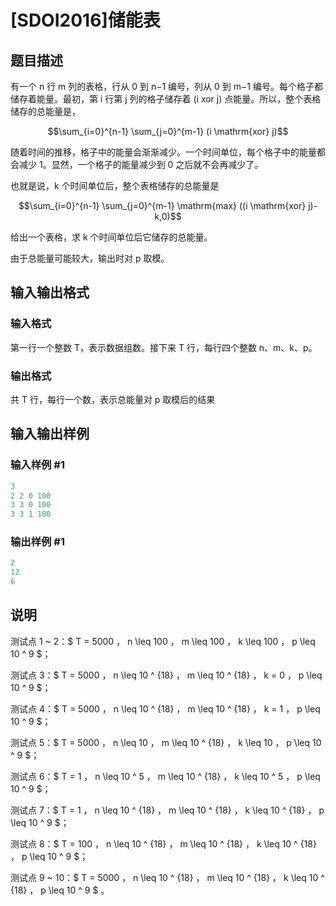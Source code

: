 # [SDOI2016]储能表

## 题目描述

有一个 n 行 m 列的表格，行从 0 到 n−1 编号，列从 0 到 m−1 编号。每个格子都储存着能量。最初，第 i 行第 j 列的格子储存着 (i xor j) 点能量。所以，整个表格储存的总能量是，

$$\sum_{i=0}^{n-1} \sum_{j=0}^{m-1} (i \mathrm{xor} j)$$

随着时间的推移，格子中的能量会渐渐减少。一个时间单位，每个格子中的能量都会减少 1。显然，一个格子的能量减少到 0 之后就不会再减少了。

也就是说，k 个时间单位后，整个表格储存的总能量是

$$\sum_{i=0}^{n-1} \sum_{j=0}^{m-1} \mathrm{max} ((i \mathrm{xor} j)-k,0)$$

给出一个表格，求 k 个时间单位后它储存的总能量。

由于总能量可能较大，输出时对 p 取模。

## 输入输出格式

### 输入格式

第一行一个整数 T，表示数据组数。接下来 T 行，每行四个整数 n、m、k、p。

### 输出格式

共 T 行，每行一个数，表示总能量对 p 取模后的结果

## 输入输出样例

### 输入样例 #1

```cpp
3
2 2 0 100
3 3 0 100
3 3 1 100
```


### 输出样例 #1

```cpp
2
12
6
```


## 说明

测试点 1 ~ 2：$ T = 5000 $，$ n \leq 100 $，$ m \leq 100 $，$ k \leq 100 $，$ p \leq 10 ^ 9 $；

测试点 3：$ T = 5000 $，$ n \leq 10 ^ {18} $，$ m \leq 10 ^ {18} $，$ k = 0 $，$ p \leq 10 ^ 9 $；

测试点 4：$ T = 5000 $，$ n \leq 10 ^ {18} $，$ m \leq 10 ^ {18} $，$ k = 1 $，$ p \leq 10 ^ 9 $；

测试点 5：$ T = 5000 $，$ n \leq 10 $，$ m \leq 10 ^ {18} $，$ k \leq 10 $，$ p \leq 10 ^ 9 $；

测试点 6：$ T = 1 $，$ n \leq 10 ^ 5 $，$ m \leq 10 ^ {18} $，$ k \leq 10 ^ 5 $，$ p \leq 10 ^ 9 $；

测试点 7：$ T = 1 $，$ n \leq 10 ^ {18} $，$ m \leq 10 ^ {18} $，$ k \leq 10 ^ {18} $，$ p \leq 10 ^ 9 $；

测试点 8：$ T = 100 $，$ n \leq 10 ^ {18} $，$ m \leq 10 ^ {18} $，$ k \leq 10 ^ {18} $，$ p \leq 10 ^ 9 $；

测试点 9 ~ 10：$ T = 5000 $，$ n \leq 10 ^ {18} $，$ m \leq 10 ^ {18} $，$ k \leq 10 ^ {18} $，$ p \leq 10 ^ 9 $ 。

